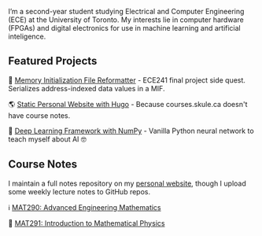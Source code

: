 I’m a second-year student studying Electrical and Computer Engineering (ECE) at the University of Toronto. My interests lie in computer hardware (FPGAs) and digital electronics for use in machine learning and artificial inteligence.

## Featured Projects

💾 [Memory Initialization File Reformatter](https://github.com/arnav-patil-12/mif-serializer) - ECE241 final project side quest. Serializes address-indexed data values in a MIF.

🌎 [Static Personal Website with Hugo](https://github.com/arnav-patil-12/arnav-patil-12.github.io) - Because courses.skule.ca doesn't have course notes.

🧠 [Deep Learning Framework with NumPy](https://github.com/arnav-patil-12/neural-network-from-scratch) - Vanilla Python neural network to teach myself about AI 🤓

## Course Notes
I maintain a full notes repository on my [personal website](https://arnav-patil-12.github.io/notes), though I upload some weekly lecture notes to GitHub repos.

ℹ️ [MAT290: Advanced Engineering Mathematics](https://github.com/arnav-patil-12/mat290-notes)

🧮 [MAT291: Introduction to Mathematical Physics](https://github.com/arnav-patil-12/mat291-notes)
